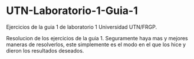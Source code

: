 # UTN-Laboratorio-1-Guia-1
Ejercicios de la guia 1 de laboratorio 1 Universidad UTN/FRGP.


Resolucion de los ejercicios de la guia 1.
Seguramente haya mas y mejores maneras de resolverlos, este simplemente es el modo en el que los hice y dieron los resultados deseados.
